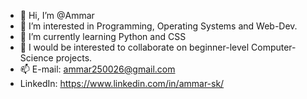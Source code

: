 - 👋 Hi, I’m @Ammar
- 👀 I’m interested in Programming, Operating Systems and Web-Dev.
- 🌱 I’m currently learning Python and CSS 
- 💞️ I would be interested to collaborate on beginner-level Computer-Science projects.
- 📫 E-mail: ammar250026@gmail.com
- LinkedIn: https://www.linkedin.com/in/ammar-sk/

<!---
skarrred/skarrred is a ✨ special ✨ repository because its `README.md` (this file) appears on your GitHub profile.
You can click the Preview link to take a look at your changes.
--->
